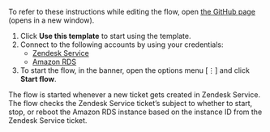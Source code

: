 To refer to these instructions while editing the flow, open [the GitHub page](https://github.com/ot4i/app-connect-templates/tree/main/resources/markdown/Stop%20or%20start%20or%20reboot%20the%20Amazon%20RDS%20instance%20whenever%20a%20Zendesk%20Service%20ticket%20gets%20created_instructions.md) (opens in a new window).

1. Click **Use this template** to start using the template.
2. Connect to the following accounts by using your credentials:
   - [Zendesk Service](https://ibm.biz/aczendeskservice)
   - [Amazon RDS](https://ibm.biz/acamazonrds)
3. To start the flow, in the banner, open the options menu [⋮] and click **Start flow**.

The flow is started whenever a new ticket gets created in Zendesk Service. The flow checks the Zendesk Service ticket’s subject to whether to start, stop, or reboot the Amazon RDS instance based on the instance ID from the Zendesk Service ticket.
